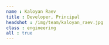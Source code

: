 ```yaml
---
name : Kaloyan Raev
title : Developer, Principal
headshot : /img/team/kaloyan_raev.jpg
class : engineering
all : true
---
```

